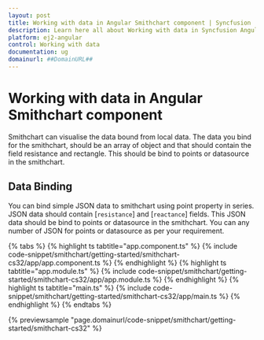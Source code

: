 ```yaml
---
layout: post
title: Working with data in Angular Smithchart component | Syncfusion
description: Learn here all about Working with data in Syncfusion Angular Smithchart component of Syncfusion Essential JS 2 and more.
platform: ej2-angular
control: Working with data 
documentation: ug
domainurl: ##DomainURL##
---
```


# Working with data in Angular Smithchart component

Smithchart can visualise the data bound from local data. The data you bind for the smithchart, should be an array of object and that should contain the field resistance and rectangle. This should be bind to points or datasource in the smithchart.

## Data Binding

You can bind simple JSON data to smithchart using point property in series. JSON data should contain [`resistance`] and [`reactance`] fields. This JSON data should be bind to points or datasource in the smithchart. You can any number of JSON for points or datasource as per your requirement.

{% tabs %}
{% highlight ts tabtitle="app.component.ts" %}
{% include code-snippet/smithchart/getting-started/smithchart-cs32/app/app.component.ts %}
{% endhighlight %}
{% highlight ts tabtitle="app.module.ts" %}
{% include code-snippet/smithchart/getting-started/smithchart-cs32/app/app.module.ts %}
{% endhighlight %}
{% highlight ts tabtitle="main.ts" %}
{% include code-snippet/smithchart/getting-started/smithchart-cs32/app/main.ts %}
{% endhighlight %}
{% endtabs %}
  
{% previewsample "page.domainurl/code-snippet/smithchart/getting-started/smithchart-cs32" %}